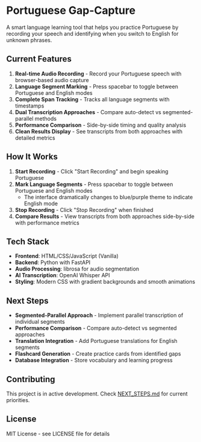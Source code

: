 # Portuguese Gap-Capture

A smart language learning tool that helps you practice Portuguese by recording your speech and identifying when you switch to English for unknown phrases.

## Current Features

1. **Real-time Audio Recording** - Record your Portuguese speech with browser-based audio capture
2. **Language Segment Marking** - Press spacebar to toggle between Portuguese and English modes
3. **Complete Span Tracking** - Tracks all language segments with timestamps
4. **Dual Transcription Approaches** - Compare auto-detect vs segmented-parallel methods
5. **Performance Comparison** - Side-by-side timing and quality analysis
6. **Clean Results Display** - See transcripts from both approaches with detailed metrics

## How It Works

1. **Start Recording** - Click "Start Recording" and begin speaking Portuguese
2. **Mark Language Segments** - Press spacebar to toggle between Portuguese and English modes
   - The interface dramatically changes to blue/purple theme to indicate English mode
3. **Stop Recording** - Click "Stop Recording" when finished
4. **Compare Results** - View transcripts from both approaches side-by-side with performance metrics

## Tech Stack

- **Frontend**: HTML/CSS/JavaScript (Vanilla)
- **Backend**: Python with FastAPI
- **Audio Processing**: librosa for audio segmentation
- **AI Transcription**: OpenAI Whisper API
- **Styling**: Modern CSS with gradient backgrounds and smooth animations

## Next Steps

- **Segmented-Parallel Approach** - Implement parallel transcription of individual segments
- **Performance Comparison** - Compare auto-detect vs segmented approaches
- **Translation Integration** - Add Portuguese translations for English segments
- **Flashcard Generation** - Create practice cards from identified gaps
- **Database Integration** - Store vocabulary and learning progress

## Contributing

This project is in active development. Check [NEXT_STEPS.md](./NEXT_STEPS.md) for current priorities.

## License

MIT License - see LICENSE file for details
